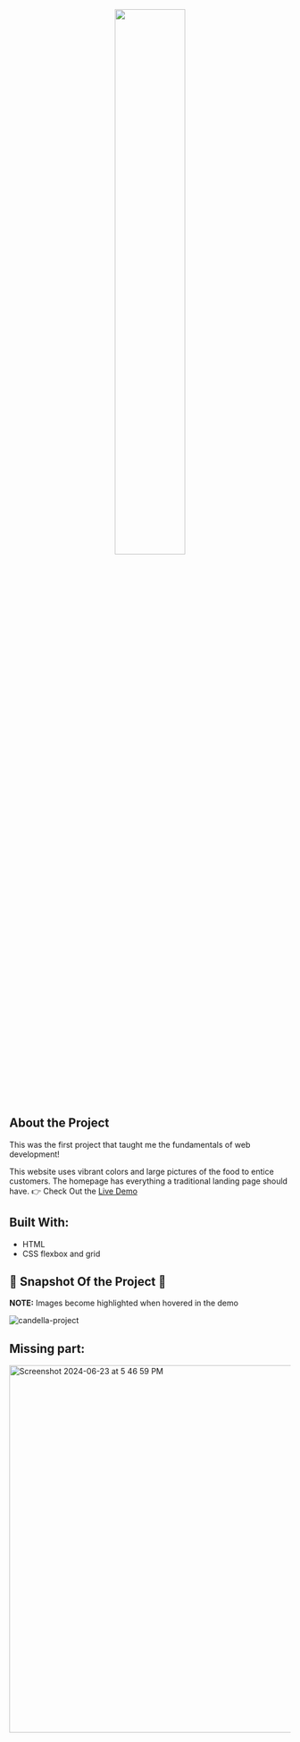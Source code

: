 <div align="center">
	<img src="https://github.com/J-Rodriguez10/car-rental-project/assets/142853275/629abbe4-4ad6-454f-ae42-1e7b8b6b308b" style="width: 50%; max-width: 600px; height: auto;">
</div>


## About the Project
This was the first project that taught me the fundamentals of web development!

This website uses vibrant colors and large pictures of the food to entice customers. The homepage has everything a traditional landing page should have.
👉 Check Out the [Live Demo](https://j-rodriguez10.github.io/candellas-mexican-grill-project/)


## Built With:
- HTML
- CSS flexbox and grid


## 📸 Snapshot Of the Project 📸 
**NOTE:** Images become highlighted when hovered in the demo

![candella-project](https://github.com/J-Rodriguez10/car-rental-project/assets/142853275/ef5d66be-568c-4d82-ae08-67a3be339682)



## Missing part:

<img width="657" alt="Screenshot 2024-06-23 at 5 46 59 PM" src="https://github.com/J-Rodriguez10/car-rental-project/assets/142853275/0893f165-162f-4fe0-9581-eaa2f23f3ba3">
